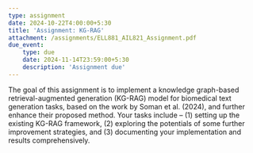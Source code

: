 ```yaml
---
type: assignment
date: 2024-10-22T4:00:00+5:30
title: 'Assignment: KG-RAG'
attachment: /assignments/ELL881_AIL821_Assignment.pdf
due_event: 
    type: due
    date: 2024-11-14T23:59:00+5:30
    description: 'Assignment due'
---
```

The goal of this assignment is to implement a knowledge graph-based retrieval-augmented generation
(KG-RAG) model for biomedical text generation tasks, based on the work by Soman et al. (2024),
and further enhance their proposed method. Your tasks include – (1) setting up the existing
KG-RAG framework, (2) exploring the potentials of some further improvement strategies, and (3)
documenting your implementation and results comprehensively.
